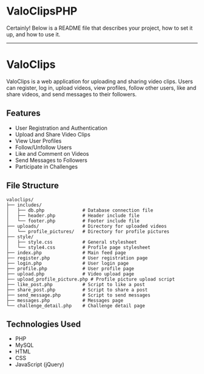 # ValoClipsPHP
 Certainly! Below is a README file that describes your project, how to set it up, and how to use it.

---

# ValoClips

ValoClips is a web application for uploading and sharing video clips. Users can register, log in, upload videos, view profiles, follow other users, like and share videos, and send messages to their followers.

## Features

- User Registration and Authentication
- Upload and Share Video Clips
- View User Profiles
- Follow/Unfollow Users
- Like and Comment on Videos
- Send Messages to Followers
- Participate in Challenges

## File Structure

```
valoclips/
├── includes/
│   ├── db.php              # Database connection file
│   ├── header.php          # Header include file
│   └── footer.php          # Footer include file
├── uploads/                # Directory for uploaded videos
│   └── profile_pictures/   # Directory for profile pictures
├── style/
│   ├── style.css           # General stylesheet
│   └── style4.css          # Profile page stylesheet
├── index.php               # Main feed page
├── register.php            # User registration page
├── login.php               # User login page
├── profile.php             # User profile page
├── upload.php              # Video upload page
├── upload_profile_picture.php # Profile picture upload script
├── like_post.php           # Script to like a post
├── share_post.php          # Script to share a post
├── send_message.php        # Script to send messages
├── messages.php            # Messages page
└── challenge_detail.php    # Challenge detail page
```

## Technologies Used

- PHP
- MySQL
- HTML
- CSS
- JavaScript (jQuery)

